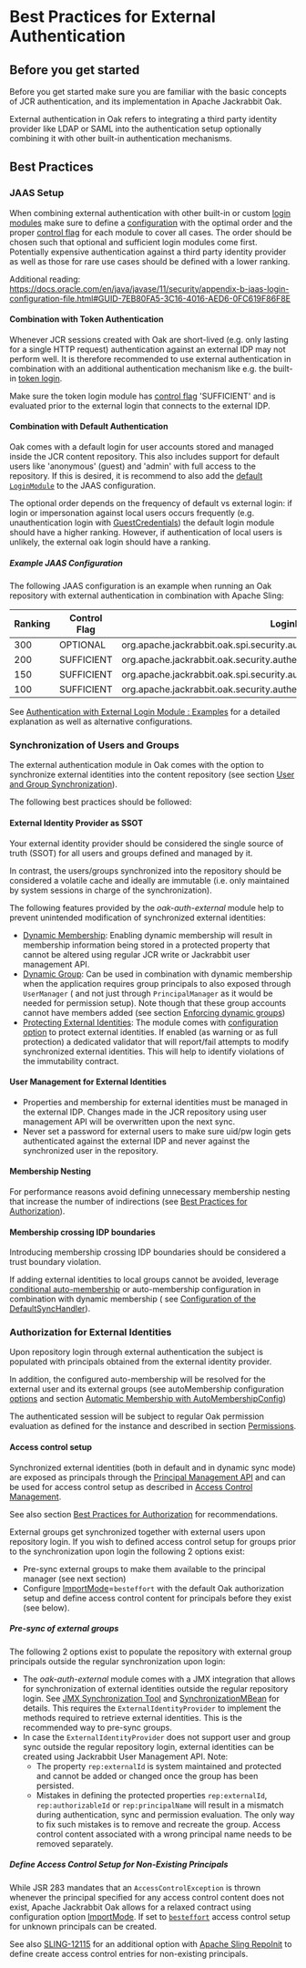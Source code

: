 <!--
   Licensed to the Apache Software Foundation (ASF) under one or more
   contributor license agreements.  See the NOTICE file distributed with
   this work for additional information regarding copyright ownership.
   The ASF licenses this file to You under the Apache License, Version 2.0
   (the "License"); you may not use this file except in compliance with
   the License.  You may obtain a copy of the License at

       http://www.apache.org/licenses/LICENSE-2.0

   Unless required by applicable law or agreed to in writing, software
   distributed under the License is distributed on an "AS IS" BASIS,
   WITHOUT WARRANTIES OR CONDITIONS OF ANY KIND, either express or implied.
   See the License for the specific language governing permissions and
   limitations under the License.
-->

# Best Practices for External Authentication

<!-- MACRO{toc} -->

## Before you get started

Before you get started make sure you are familiar with the basic concepts of JCR authentication, and
its implementation in Apache Jackrabbit Oak.

External authentication in Oak refers to integrating a third party identity provider like LDAP or
SAML into the authentication setup optionally combining it with other built-in authentication
mechanisms.

## Best Practices

### JAAS Setup

When combining external authentication with other built-in or custom [login modules] make sure to
define a [configuration] with the optimal order and the proper [control flag] for each module to
cover all cases. The order should be chosen such that optional and sufficient login modules come
first. Potentially expensive authentication against a third party identity provider as well as those
for rare use cases should be defined with a lower ranking.

Additional
reading: https://docs.oracle.com/en/java/javase/11/security/appendix-b-jaas-login-configuration-file.html#GUID-7EB80FA5-3C16-4016-AED6-0FC619F86F8E

#### Combination with Token Authentication

Whenever JCR sessions created with Oak are short-lived (e.g. only lasting for a single HTTP request)
authentication against an external IDP may not perform well. It is therefore recommended to use
external authentication in combination with an additional authentication mechanism like e.g. the
built-in [token login](../tokenmanagement.html).

Make sure the token login module has [control flag] 'SUFFICIENT' and is evaluated prior to the
external login that connects to the external IDP.

#### Combination with Default Authentication

Oak comes with a default login for user accounts stored and managed inside the JCR content
repository. This also includes support for default users like 'anonymous' (guest) and 'admin' with
full access to the repository. If this is desired, it is recommend to also add
the [default `LoginModule`](../default.html#uid_pw) to the JAAS configuration.

The optional order depends on the frequency of default vs external login: if login or impersonation
against local users occurs frequently (e.g. unauthentication login with [GuestCredentials]) the
default login module should have a higher ranking. However, if authentication of local users is
unlikely, the external oak login should have a ranking.

##### Example JAAS Configuration

The following JAAS configuration is an example when running an Oak repository with external
authentication in combination with Apache Sling:

| Ranking | Control Flag | LoginModule Class Name                                                                         |
|---------|--------------|------------------------------------------------------------------------------------------------|
| 300     | OPTIONAL     | org.apache.jackrabbit.oak.spi.security.authentication.GuestLoginModule                         |
| 200     | SUFFICIENT   | org.apache.jackrabbit.oak.security.authentication.token.TokenLoginModule                       | 
| 150     | SUFFICIENT   | org.apache.jackrabbit.oak.spi.security.authentication.external.impl.ExternalLoginModuleFactory |
| 100     | SUFFICIENT   | org.apache.jackrabbit.oak.security.authentication.user.LoginModuleImpl                         |

See [Authentication with External Login Module : Examples](externallogin_examples.html#Integration_with_Standard_Oak_Authentication_used_for_Apache_Sling)
for a detailed explanation as well as alternative
configurations.

### Synchronization of Users and Groups

The external authentication module in Oak comes with the option to synchronize external identities
into the content repository (see section [User and Group Synchronization](../usersync.html)).

The following best practices should be followed:

#### External Identity Provider as SSOT

Your external identity provider should be considered the single source of truth (SSOT) for all users
and groups defined and managed by it.

In contrast, the users/groups synchronized into the repository should be considered a volatile cache
and ideally are immutable (i.e. only maintained by system sessions in charge of the
synchronization).

The following features provided by the _oak-auth-external_ module help to prevent unintended
modification of synchronized external identities:

- [Dynamic Membership](defaultusersync.html#dynamic_membership): Enabling dynamic membership will
  result in membership information being stored in a protected property that cannot be altered using
  regular JCR write or Jackrabbit user management API.
- [Dynamic Group](defaultusersync.html#dynamic_groups): Can be used in combination with dynamic
  membership when the application requires group principals to also exposed through `UserManager` (
  and not just through `PrincipalManager` as it would be needed for permission setup). Note though
  that these group accounts cannot have members added (see
  section [Enforcing dynamic groups](defaultusersync.html#enforcing_dynamic_groups))
- [Protecting External Identities](defaultusersync.html#protect_external_identities): The module
  comes with [configuration
  option](defaultusersync.html#configuration_principals) to protect external identities. If
  enabled (as warning or as full protection) a dedicated validator that will report/fail attempts to
  modify synchronized external identities. This will help to identify violations of the immutability
  contract.

#### User Management for External Identities

- Properties and membership for external identities must be managed in the external IDP. Changes
  made in the JCR repository using user management API will be overwritten upon the next sync.
- Never set a password for external users to make sure uid/pw login gets authenticated against the
  external IDP and never against the synchronized user in the repository.

#### Membership Nesting

For performance reasons avoid defining unnecessary membership nesting that increase the number of
indirections (see [Best Practices for Authorization](../../authorization/bestpractices.html)).

#### Membership crossing IDP boundaries

Introducing membership crossing IDP boundaries should be considered a trust boundary violation.

If adding external identities to local groups cannot be avoided,
leverage [conditional auto-membership](defaultusersync.html#configuration_automembership) or
auto-membership configuration in combination with dynamic membership (
see [Configuration of the DefaultSyncHandler](defaultusersync.html#configuration_sync_handler)).

### Authorization for External Identities

Upon repository login through external authentication the subject is populated with principals
obtained from the external identity provider.

In addition, the configured auto-membership will be resolved for the external user and its external
groups (see autoMembership configuration [options](defaultusersync.html#configuration_sync_handler)
and
section [Automatic Membership with AutoMembershipConfig](defaultusersync.html#configuration_automembership))

The authenticated session will be subject to regular Oak permission evaluation as defined for the
instance and described in section [Permissions](../../permission.html).

#### Access control setup

Synchronized external identities (both in default and in dynamic sync mode) are exposed as
principals through the [Principal Management API](../../principal.html) and can be used for access
control setup as described in [Access Control Management](../../accesscontrol.html).

See also section [Best Practices for Authorization](../../authorization/bestpractices.html) for
recommendations.

External groups get synchronized together with external users upon repository login. If you wish to
defined access control setup for groups prior to the synchronization upon login the following 2
options exist:

- Pre-sync external groups to make them available to the principal manager (see next section)
- Configure [ImportMode](../../accesscontrol/default.html#configuration)=`besteffort` with the
  default Oak authorization setup and define access control content for principals before they
  exist (see below).

##### Pre-sync of external groups

The following 2 options exist to populate the repository with external group principals outside the
regular synchronization upon login:

- The _oak-auth-external_ module comes with a JMX integration that allows for synchronization of
  external identities outside the regular repository login.
  See [JMX Synchronization Tool](../usersync.html#jmx-synchronization-tool)
  and [SynchronizationMBean](https://jackrabbit.apache.org/oak/docs/apidocs/org/apache/jackrabbit/oak/spi/security/authentication/external/impl/jmx/SynchronizationMBean.html)
  for details. This requires the `ExternalIdentityProvider` to implement the methods required to
  retrieve external identities. This is the recommended way to pre-sync groups.
- In case the `ExternalIdentityProvider` does not support user and group sync outside the regular
  repository login, external identities can be created using Jackrabbit User Management API. Note:
    - The property `rep:externalId` is system maintained and protected and cannot be added or
      changed once the group has been persisted.
    - Mistakes in defining the protected properties `rep:externalId`, `rep:authorizableId`
      or `rep:principalName` will result in a mismatch during authentication, sync and permission
      evaluation. The only way to fix such mistakes is to remove and recreate the group. Access
      control content associated with a wrong principal name needs to be removed separately.

##### Define Access Control Setup for Non-Existing Principals

While JSR 283 mandates that an `AccessControlException` is thrown whenever the principal specified
for any access control content does not exist, Apache Jackrabbit Oak allows for a relaxed contract
using configuration option [ImportMode](../../accesscontrol/default.html#xml_import). If set
to [`besteffort`](../../accesscontrol/default.html#configuration) access control setup for unknown
principals can be created.

See also [SLING-12115](https://issues.apache.org/jira/browse/SLING-12115) for an additional option
with [Apache Sling RepoInit](https://sling.apache.org/documentation/bundles/repository-initialization.html)
to define create access control entries for non-existing principals.

<!-- references -->

[login modules]: https://docs.oracle.com/en/java/javase/11/docs/api/java.base/javax/security/auth/spi/LoginModule.html

[configuration]: https://docs.oracle.com/en/java/javase/11/docs/api/java.base/javax/security/auth/login/Configuration.html

[control flag]: https://docs.oracle.com/en/java/javase/11/docs/api/java.base/javax/security/auth/login/AppConfigurationEntry.LoginModuleControlFlag.html

[GuestCredentials]: https://s.apache.org/jcr-2.0-javadoc/javax/jcr/GuestCredentials.html
